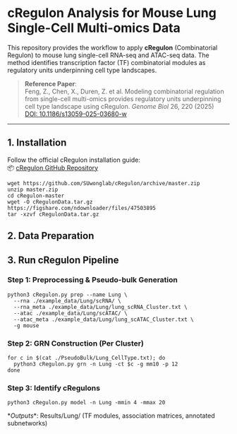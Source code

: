 # cRegulon Analysis for Mouse Lung Single-Cell Multi-omics Data
This repository provides the workflow to apply **cRegulon** (Combinatorial Regulon) to mouse lung single-cell RNA-seq and ATAC-seq data. The method identifies transcription factor (TF) combinatorial modules as regulatory units underpinning cell type landscapes.

> **Reference Paper**:  
> Feng, Z., Chen, X., Duren, Z. et al. Modeling combinatorial regulation from single-cell multi-omics provides regulatory units underpinning cell type landscape using cRegulon. *Genome Biol* 26, 220 (2025)  
> [DOI: 10.1186/s13059-025-03680-w](https://doi.org/10.1186/s13059-025-03680-w)

---

## 1. Installation
Follow the official cRegulon installation guide:  
📦 [cRegulon GitHub Repository](https://github.com/SUwonglab/cRegulon)

```
wget https://github.com/SUwonglab/cRegulon/archive/master.zip
unzip master.zip
cd cRegulon-master
wget -O cRegulonData.tar.gz https://figshare.com/ndownloader/files/47503895
tar -xzvf cRegulonData.tar.gz
```

## 2. Data Preparation

## 3. Run cRegulon Pipeline
### Step 1: Preprocessing & Pseudo-bulk Generation
```
python3 cRegulon.py prep --name Lung \
  --rna ./example_data/Lung/scRNA/ \
  --rna_meta ./example_data/Lung/lung_scRNA_Cluster.txt \
  --atac ./example_data/Lung/scATAC/ \
  --atac_meta ./example_data/Lung/lung_scATAC_Cluster.txt \
  -g mouse
```

### Step 2: GRN Construction (Per Cluster)
```
for c in $(cat ./PseudoBulk/Lung_CellType.txt); do
  python3 cRegulon.py grn -n Lung -ct $c -g mm10 -p 12
done
```

### Step 3: Identify cRegulons
```
python3 cRegulon.py model -n Lung -mmin 4 -mmax 20
```
**Outputs*​​*: Results/Lung/ (TF modules, association matrices, annotated subnetworks)






